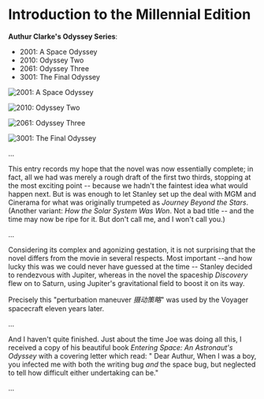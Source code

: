 # Introduction to the Millennial Edition

**Authur Clarke's Odyssey Series**:

* 2001: A Space Odyssey
* 2010: Odyssey Two
* 2061: Odyssey Three
* 3001: The Final Odyssey

![2001: A Space Odyssey](https://i.gr-assets.com/images/S/compressed.photo.goodreads.com/books/1432468943i/70535._SY180_.jpg)

![2010: Odyssey Two](https://i.gr-assets.com/images/S/compressed.photo.goodreads.com/books/1388271989i/70539._SY180_.jpg)

![2061: Odyssey Three](https://i.gr-assets.com/images/S/compressed.photo.goodreads.com/books/1347907073i/35816._SY180_.jpg)

![3001: The Final Odyssey](https://i.gr-assets.com/images/S/compressed.photo.goodreads.com/books/1388271918i/63432._SX120_.jpg)

...

This entry records my hope that the novel was now essentially complete; in fact, all we had was merely a rough draft of the first two thirds, stopping at the most exciting point -- because we hadn't the faintest idea what would happen next. But is was enough to let Stanley set up the deal with MGM and Cinerama for what was originally trumpeted as _Journey Beyond the Stars_. \(Another variant: _How the Solar System Was Won_. Not a bad title -- and the time may now be ripe for it. But don't call me, and I won't call you.\)

...

Considering its complex and agonizing gestation, it is not surprising that the novel differs from the movie in several respects. Most important --and how lucky this was we could never have guessed at the time -- Stanley decided to rendezvous with Jupiter, whereas in the novel the spaceship _Discovery_ flew on to Saturn, using Jupiter's gravitational field to boost it on its way.

Precisely this "perturbation maneuver _摄动策略_" was used by the Voyager spacecraft eleven years later.

...

And I haven't quite finished. Just about the time Joe was doing all this, I received a copy of his beautiful book _Entering Space: An Astronaut's Odyssey_ with a covering letter which read: " Dear Authur, When I was a boy, you infected me with both the writing bug _and_ the space bug, but neglected to tell how difficult either undertaking can be."

...

